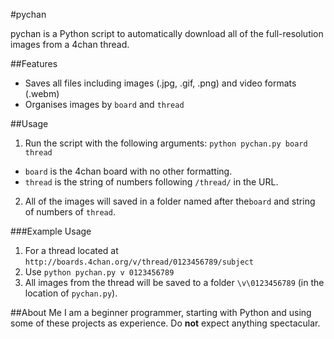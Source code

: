 #pychan

pychan is a Python script to automatically download all of the full-resolution images from a 4chan thread.

##Features
* Saves all files including images (.jpg, .gif, .png) and video formats (.webm)
* Organises images by `board` and `thread`

##Usage
1. Run the script with the following arguments:
`python pychan.py board thread`
 * `board` is the 4chan board with no other formatting.
 * `thread` is the string of numbers following `/thread/` in the URL.
2. All of the images will saved in a folder named after the`board` and string of numbers of `thread`.

###Example Usage
1. For a thread located at `http://boards.4chan.org/v/thread/0123456789/subject`
2. Use `python pychan.py v 0123456789`
3. All images from the thread will be saved to a folder `\v\0123456789` (in the location of `pychan.py`).

##About Me
I am a beginner programmer, starting with Python and using some of these projects as experience. Do **not** expect anything spectacular.
